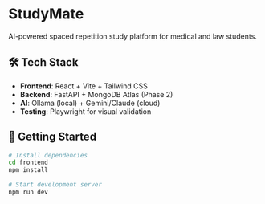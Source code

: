 # StudyMate

AI-powered spaced repetition study platform for medical and law students.

## 🛠️ Tech Stack
- **Frontend**: React + Vite + Tailwind CSS
- **Backend**: FastAPI + MongoDB Atlas (Phase 2)
- **AI**: Ollama (local) + Gemini/Claude (cloud)
- **Testing**: Playwright for visual validation

## 📱 Getting Started
```bash
# Install dependencies
cd frontend
npm install

# Start development server
npm run dev